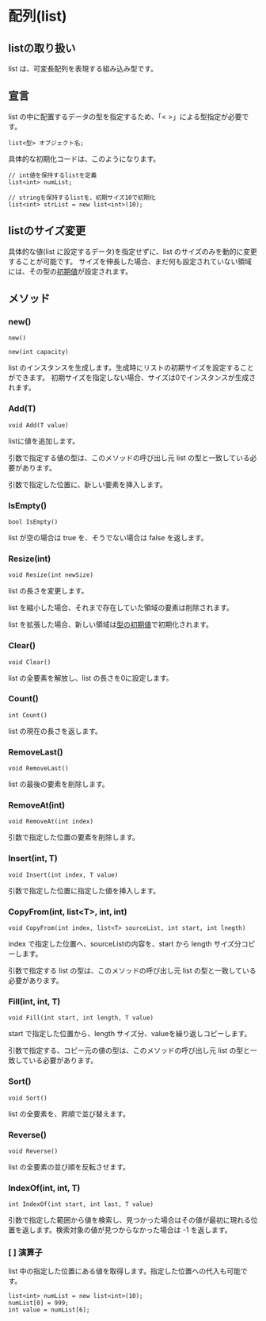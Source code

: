 
# 配列(list)

## listの取り扱い
list は、可変長配列を表現する組み込み型です。

## 宣言
list の中に配置するデータの型を指定するため、「< >」による型指定が必要です。
```
list<型> オブジェクト名;
```
具体的な初期化コードは、このようになります。
```
// int値を保持するlistを定義
list<int> numList;

// stringを保持するlistを、初期サイズ10で初期化
list<int> strList = new list<int>(10);
```

## listのサイズ変更
具体的な値(list に設定するデータ)を指定せずに、list のサイズのみを動的に変更することが可能です。
サイズを伸長した場合、まだ何も設定されていない領域には、その型の[初期値](hs_var.md)が設定されます。




## メソッド

### new()
`new()`

`new(int capacity)`

list のインスタンスを生成します。生成時にリストの初期サイズを設定することができます。
初期サイズを指定しない場合、サイズは0でインスタンスが生成されます。

### Add(T)
`void Add(T value)`

listに値を追加します。

引数で指定する値の型は、このメソッドの呼び出し元 list の型と一致している必要があります。

引数で指定した位置に、新しい要素を挿入します。

### IsEmpty()
`bool IsEmpty()`

list が空の場合は true を、そうでない場合は false を返します。

### Resize(int)
`void Resize(int newSize)`

list の長さを変更します。

list を縮小した場合、それまで存在していた領域の要素は削除されます。

list を拡張した場合、新しい領域は[型の初期値](hs_var.md)で初期化されます。

### Clear()
`void Clear()`

list の全要素を解放し、list の長さを0に設定します。

### Count()
`int Count()`

list の現在の長さを返します。

### RemoveLast()
`void RemoveLast()`

list の最後の要素を削除します。

### RemoveAt(int)
`void RemoveAt(int index)`

引数で指定した位置の要素を削除します。

### Insert(int, T)
`void Insert(int index, T value)`

引数で指定した位置に指定した値を挿入します。

### CopyFrom(int, list<T\>, int, int)
`void CopyFrom(int index, list<T> sourceList, int start, int lnegth)`

index で指定した位置へ、sourceListの内容を、start から length サイズ分コピーします。

引数で指定する list の型は、このメソッドの呼び出し元 list の型と一致している必要があります。

### Fill(int, int, T)
`void Fill(int start, int length, T value)`

start で指定した位置から、length サイズ分、valueを繰り返しコピーします。

引数で指定する、コピー元の値の型は、このメソッドの呼び出し元 list の型と一致している必要があります。

### Sort()
`void Sort()`

list の全要素を、昇順で並び替えます。

### Reverse()
`void Reverse()`

list の全要素の並び順を反転させます。

### IndexOf(int, int, T)
`int IndexOf(int start, int last, T value)`

引数で指定した範囲から値を検索し、見つかった場合はその値が最初に現れる位置を返します。検索対象の値が見つからなかった場合は -1 を返します。

### [ ] 演算子
list 中の指定した位置にある値を取得します。指定した位置への代入も可能です。

```
list<int> numList = new list<int>(10);
numList[0] = 999;
int value = numList[6];
```
